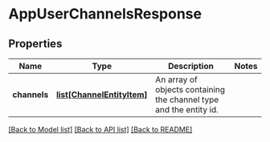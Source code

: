 # AppUserChannelsResponse

## Properties
Name | Type | Description | Notes
------------ | ------------- | ------------- | -------------
**channels** | [**list[ChannelEntityItem]**](ChannelEntityItem.md) | An array of objects containing the channel type and the entity id. | 

[[Back to Model list]](../README.md#documentation-for-models) [[Back to API list]](../README.md#documentation-for-api-endpoints) [[Back to README]](../README.md)


